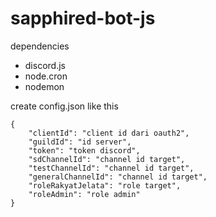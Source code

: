 # sapphired-bot-js
 
dependencies

- discord.js
- node.cron
- nodemon




create config.json like this

```
{
    "clientId": "client id dari oauth2",
	"guildId": "id server",
	"token": "token discord",
	"sdChannelId": "channel id target",
	"testChannelId": "channel id target",
	"generalChannelId": "channel id target",
	"roleRakyatJelata": "role target",
	"roleAdmin": "role admin"
}
```
